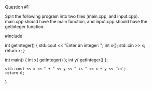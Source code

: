 Question #1

Split the following program into two files (main.cpp, and input.cpp). main.cpp should have the main function, and input.cpp should have the getInteger function.


#include <iostream>

int getInteger()
{
	std::cout << "Enter an integer: ";
	int x{};
	std::cin >> x;
	return x;
}

int main()
{
	int x{ getInteger() };
	int y{ getInteger() };

	std::cout << x << " + " << y << " is " << x + y << '\n';
	return 0;
}


